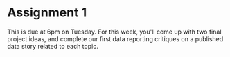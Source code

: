 # Assignment 1 
This is due at 6pm on Tuesday. 
For this week, you'll come up with two final project ideas, and complete our first data reporting critiques on a published data story related to each topic. 
